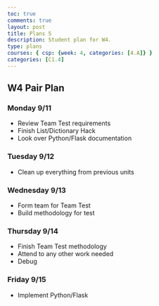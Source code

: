 ```yaml
---
toc: true
comments: true
layout: post
title: Plans 5
description: Student plan for W4.
type: plans
courses: { csp: {week: 4, categories: [4.A]} }
categories: [C1.4]
---
```

## W4 Pair Plan

### Monday 9/11
- Review Team Test requirements
- Finish List/Dictionary Hack
- Look over Python/Flask documentation

### Tuesday 9/12
- Clean up everything from previous units

### Wednesday 9/13
- Form team for Team Test
- Build methodology for test

### Thursday 9/14
- Finish Team Test methodology
- Attend to any other work needed
- Debug

### Friday 9/15
- Implement Python/Flask